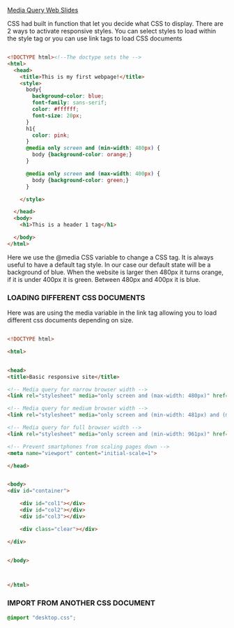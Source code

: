 

[Media Query Web Slides](https://docs.google.com/presentation/d/18lylN9PDPGNQlfykhu9IDg4vQbw9f_d3cQ5I1x9KrxQ/edit?usp=sharing)

CSS had built in function that let you decide what CSS to display. There are 2 ways to activate responsive styles. You can select styles to load within the style tag or you can use link tags to load CSS documents

```HTML

<!DOCTYPE html><!--The doctype sets the -->
<html>
  <head>
    <title>This is my first webpage!</title>
    <style>
      body{
        background-color: blue;
        font-family: sans-serif;
        color: #ffffff;
        font-size: 20px;
      }
      h1{
        color: pink;
      }
      @media only screen and (min-width: 480px) {
        body {background-color: orange;}
      }

      @media only screen and (max-width: 400px) {
        body {background-color: green;}
      }

    </style>

  </head>
  <body>
    <h1>This is a header 1 tag</h1>

  </body>
</html>

```

Here we use the @media CSS variable to change a CSS tag. It is always useful to have a default tag style. In our case our default state will be a background of blue. When the website is larger then 480px it turns orange, if it is under 400px it is green. Between 480px and 400px it is blue.

### LOADING DIFFERENT CSS DOCUMENTS

Here was are using the media variable in the link tag allowing you to load different css documents depending on size.

```HTML

<!DOCTYPE html>

<html>


<head>
<title>Basic responsive site</title>

<!-- Media query for narrow browser width -->
<link rel="stylesheet" media="only screen and (max-width: 480px)" href="css/mobile.css">

<!-- Media query for medium browser width -->
<link rel="stylesheet" media="only screen and (min-width: 481px) and (max-width: 960px)" href="css/tablet.css">

<!-- Media query for full browser width -->
<link rel="stylesheet" media="only screen and (min-width: 961px)" href="css/desktop.css">

<!-- Prevent smartphones from scaling pages down -->
<meta name="viewport" content="initial-scale=1">

</head>


<body>
<div id="container">

    <div id="col1"></div>
    <div id="col2"></div>
    <div id="col3"></div>

    <div class="clear"></div>

</div>


</body>



</html>

```


### IMPORT FROM ANOTHER CSS DOCUMENT

```CSS
@import "desktop.css";
```
